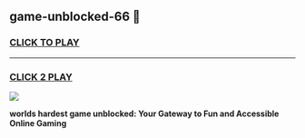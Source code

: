 
## game-unblocked-66 👋
<h3>
<a href="https://premium.freeplayer.one?title=game-unblocked-66&ref=14F">CLICK TO PLAY</a></h3>
<hr>

<h3>
<a href="https://premium.freeplayer.one?title=game-unblocked-66&ref=14F">CLICK 2 PLAY</a>
  
</h3>

<a href="https://premium.freeplayer.one?title=game-unblocked-66&ref=12F/"><img src="https://clearcache.store/games.png"></a>


**worlds hardest game unblocked: Your Gateway to Fun and Accessible Online Gaming**
